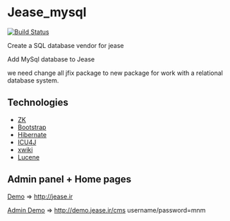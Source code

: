 # Jease_mysql
[![Build Status](https://travis-ci.org/mmghasemi/Jease_mysql.svg?branch=master)](https://travis-ci.org/mmghasemi/Jease_mysql)

Create a SQL database vendor for jease

Add MySql database to Jease

we need change all jfix package to new package for work with a relational database system.


Technologies
------------

* [ZK](http://zk.org)
* [Bootstrap](http://getbootstrap.com/)
* [Hibernate](http://hibernate.org/)
* [ICU4J](http://)
* [xwiki](http://)
* [Lucene](http://lucene.apache.com)



Admin panel + Home pages
------------

[Demo](http://demo.jease.ir) => http://jease.ir

[Admin Demo](http://demo.jease.ir/cms) => http://demo.jease.ir/cms  username/password=mnm
